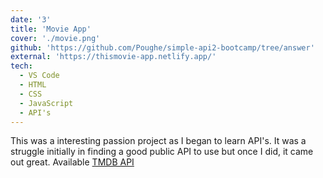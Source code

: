 ```yaml
---
date: '3'
title: 'Movie App'
cover: './movie.png'
github: 'https://github.com/Poughe/simple-api2-bootcamp/tree/answer'
external: 'https://thismovie-app.netlify.app/'
tech:
  - VS Code
  - HTML
  - CSS
  - JavaScript
  - API's
---
```


This was a interesting passion project as I began to learn API's. It was a struggle initially in finding a good public API to use but once I did, it came out great. Available [TMDB API](https://www.themoviedb.org/documentation/api)
